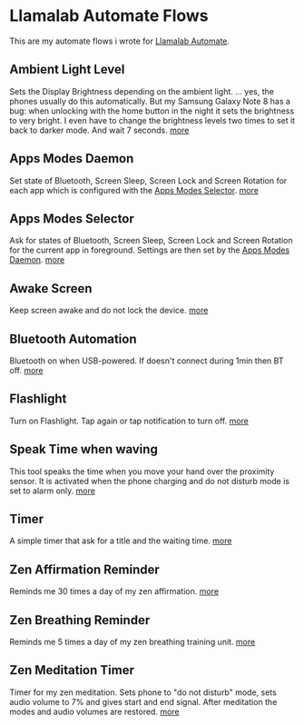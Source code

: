 # Llamalab Automate Flows
This are my automate flows i wrote for [Llamalab Automate](https://llamalab.com/automate/). 

## Ambient Light Level
Sets the Display Brightness depending on the ambient light. ... yes, the phones usually do this automatically. But my Samsung Galaxy Note 8 has a bug: when unlocking with the home button in the night it sets the brightness to very bright. I even have to change the brightness levels two times to set it back to darker mode. And wait 7 seconds. [more](ambient_light_level.md)

## Apps Modes Daemon
Set state of Bluetooth, Screen Sleep, Screen Lock and Screen Rotation for each app which is configured with the [Apps Modes Selector](apps_modes_selector.md).
[more](apps_modes_daemon.md)

## Apps Modes Selector
Ask for states of Bluetooth, Screen Sleep, Screen Lock and Screen Rotation for the current app in foreground. Settings are then set by the [Apps Modes Daemon](apps_modes_daemon.md).
[more](apps_modes_selector.md)

## Awake Screen
Keep screen awake and do not lock the device. [more](awake_screen.md)

## Bluetooth Automation
Bluetooth on when USB-powered. If doesn't connect during 1min then BT off. [more](bluetooth_automation.md)

## Flashlight
Turn on Flashlight. Tap again or tap notification to turn off. [more](flashlight.md)

## Speak Time when waving
This tool speaks the time when you move your hand over the proximity sensor. It is activated when the phone charging and do not disturb mode is set to alarm only. [more](time_speaker_when_waving.md)

## Timer
A simple timer that ask for a title and the waiting time. [more](timer.md)

## Zen Affirmation Reminder
Reminds me 30 times a day of my zen affirmation. [more](zen_affirmation_reminder.md)

## Zen Breathing Reminder
Reminds me 5 times a day of my zen breathing training unit. [more](zen_breathing_reminder.md)

## Zen Meditation Timer
Timer for my zen meditation. Sets phone to "do not disturb" mode, sets audio volume to 7% and gives start and end signal. After meditation the modes and audio volumes are restored. [more](zen_meditation_timer.md)

